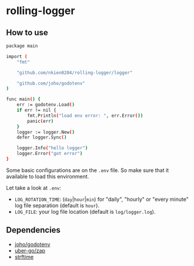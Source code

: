 # rolling-logger

## How to use
```bash
package main

import (
	"fmt"

	"github.com/nkien0204/rolling-logger/logger"

	"github.com/joho/godotenv"
)

func main() {
	err := godotenv.Load()
	if err != nil {
		fmt.Println("load env error: ", err.Error())
		panic(err)
	}
	logger := logger.New()
	defer logger.Sync()

	logger.Info("hello logger")
	logger.Error("got error")
}
```
Some basic configurations are on the `.env` file. So make sure that it available to load this environment.

Let take a look at `.env`:
- `LOG_ROTATION_TIME`: (`day`|`hour`|`min`) for "daily", "hourly" or "every minute" log file separation (default is `hour`).
- `LOG_FILE`: your log file location (default is `log/logger.log`). 

## Dependencies
- [joho/godotenv](https://github.com/joho/godotenv)
- [uber-go/zap](https://github.com/uber-go/zap)
- [strftime](github.com/lestrrat-go/strftime)